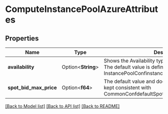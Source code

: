 # ComputeInstancePoolAzureAttributes

## Properties

Name | Type | Description | Notes
------------ | ------------- | ------------- | -------------
**availability** | Option<**String**> | Shows the Availability type used for the spot nodes.  The default value is defined by InstancePoolConfinstancePoolDefaultAzureAvailability | [optional][default to OnDemandAzure]
**spot_bid_max_price** | Option<**f64**> | The default value and documentation here should be kept consistent with CommonConfdefaultSpotBidMaxPrice. | [optional][default to -1.0]

[[Back to Model list]](../README.md#documentation-for-models) [[Back to API list]](../README.md#documentation-for-api-endpoints) [[Back to README]](../README.md)


